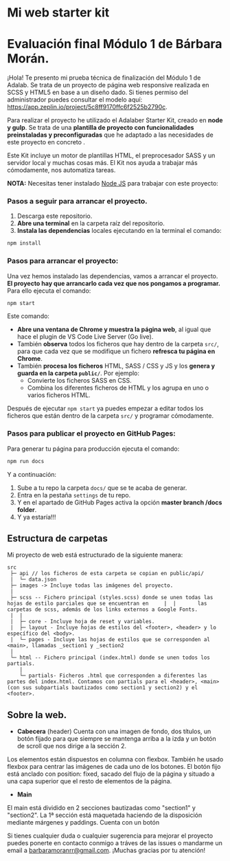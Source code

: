 # Mi web starter kit

# Evaluación final Módulo 1 de Bárbara Morán.

¡Hola! Te presento mi prueba técnica de finalización del Módulo 1 de Adalab.
Se trata de un proyecto de página web responsive realizada en SCSS y HTML5 en base a un diseño dado. Si tienes permiso del administrador puedes consultar el modelo aquí: https://app.zeplin.io/project/5c8ff9170ffc6f2525b2790c.

Para realizar el proyecto he utilizado el Adalaber Starter Kit, creado en **node y gulp**. Se trata de una **plantilla de proyecto con funcionalidades preinstaladas y preconfiguradas** que he adaptado a las necesidades de este proyecto en concreto .

Este Kit incluye un motor de plantillas HTML, el preprocesador SASS y un servidor local y muchas cosas más. El Kit nos ayuda a trabajar más cómodamente, nos automatiza tareas.

**NOTA:** Necesitas tener instalado [Node JS](https://nodejs.org/) para trabajar con este proyecto:

### Pasos a seguir para arrancar el proyecto.

1. Descarga este repositorio.
1. **Abre una terminal** en la carpeta raíz del repositorio.
1. **Instala las dependencias** locales ejecutando en la terminal el comando:

```bash
npm install
```

### Pasos para arrancar el proyecto:

Una vez hemos instalado las dependencias, vamos a arrancar el proyecto. **El proyecto hay que arrancarlo cada vez que nos pongamos a programar.** Para ello ejecuta el comando:

```bash
npm start
```

Este comando:

- **Abre una ventana de Chrome y muestra la página web**, al igual que hace el plugin de VS Code Live Server (Go live).
- También **observa** todos los ficheros que hay dentro de la carpeta `src/`, para que cada vez que se modifique un fichero **refresca tu página en Chrome**.
- También **procesa los ficheros** HTML, SASS / CSS y JS y los **genera y guarda en la carpeta `public/`**. Por ejemplo:
  - Convierte los ficheros SASS en CSS.
  - Combina los diferentes ficheros de HTML y los agrupa en uno o varios ficheros HTML.

Después de ejecutar `npm start` ya puedes empezar a editar todos los ficheros que están dentro de la carpeta `src/` y programar cómodamente.

### Pasos para publicar el proyecto en GitHub Pages:

Para generar tu página para producción ejecuta el comando:

```bash
npm run docs
```

Y a continuación:

1. Sube a tu repo la carpeta `docs/` que se te acaba de generar.
1. Entra en la pestaña `settings` de tu repo.
1. Y en el apartado de GitHub Pages activa la opción **master branch /docs folder**.
1. Y ya estaría!!!

## Estructura de carpetas

Mi proyecto de web está estructurado de la siguiente manera:

```
src
 ├─ api // los ficheros de esta carpeta se copian en public/api/
 |  └─ data.json
 ├─ images -> Incluye todas las imágenes del proyecto.
 |
 ├─ scss -- Fichero principal (styles.scss) donde se unen todas las hojas de estilo parciales que se encuentran en     |  |       las  carpetas de scss, además de los links externos a Google Fonts.
 |  |
 |  ├─ core - Incluye hoja de reset y variables.
 |  ├─ layout - Incluye hojas de estilos del <footer>, <header> y lo específico del <body>.
 |  └─ pages - Incluye las hojas de estilos que se corresponden al <main>, llamadas _section1 y _section2
 |
 └─ html -- Fichero principal (index.html) donde se unen todos los partials.
    |
    └─ partials- Ficheros .html que corresponden a diferentes las partes del index.html. Contamos con partials para el <header>, <main> (con sus subpartials bautizados como section1 y section2) y el <footer>.
```

## Sobre la web.

- **Cabecera** (header)
  Cuenta con una imagen de fondo, dos títulos, un botón fijado para que siempre se mantenga arriba a la izda y un botón de scroll que nos dirige a la sección 2.

Los elementos están dispuestos en columna con flexbox. También he usado flexbox para centrar las imágenes de cada uno de los botones. El botón fijo está anclado con position: fixed, sacado del flujo de la página y situado a una capa superior que el resto de elementos de la página.

- **Main**

El main está dividido en 2 secciones bautizadas como "section1" y "section2".
La 1ª sección está maquetada haciendo de la disposición mediante márgenes y paddings. Cuenta con un botón

Si tienes cualquier duda o cualquier sugerencia para mejorar el proyecto puedes ponerte en contacto conmigo a tráves de las issues o mandarme un email a barbaramoranrr@gmail.com. ¡Muchas gracias por tu atención!
